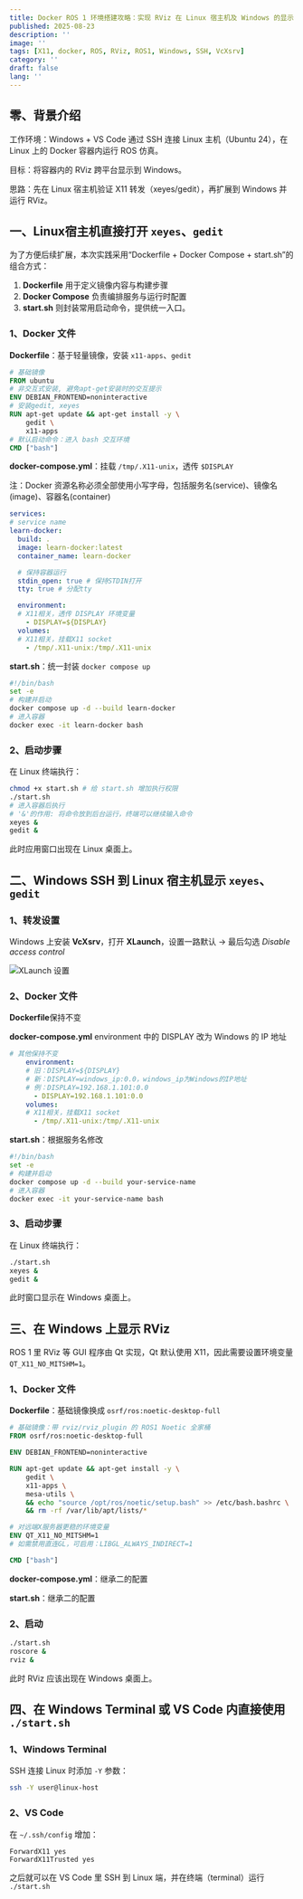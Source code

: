 ```yaml
---
title: Docker ROS 1 环境搭建攻略：实现 RViz 在 Linux 宿主机及 Windows 的显示
published: 2025-08-23
description: ''
image: ''
tags: [X11, docker, ROS, RViz, ROS1, Windows, SSH, VcXsrv]
category: ''
draft: false 
lang: ''
---
```

## 零、背景介绍
工作环境：Windows + VS Code 通过 SSH 连接 Linux 主机（Ubuntu 24），在 Linux 上的 Docker 容器内运行 ROS 仿真。

目标：将容器内的 RViz 跨平台显示到 Windows。

思路：先在 Linux 宿主机验证 X11 转发（xeyes/gedit），再扩展到 Windows 并运行 RViz。

## 一、Linux宿主机直接打开 `xeyes`、`gedit`

为了方便后续扩展，本次实践采用“Dockerfile + Docker Compose + start.sh”的组合方式：
1. **Dockerfile** 用于定义镜像内容与构建步骤
2. **Docker Compose** 负责编排服务与运行时配置
3. **start.sh** 则封装常用启动命令，提供统一入口。

### 1、Docker 文件
**Dockerfile**：基于轻量镜像，安装 `x11-apps`、`gedit`
```dockerfile
# 基础镜像
FROM ubuntu
# 非交互式安装, 避免apt-get安装时的交互提示
ENV DEBIAN_FRONTEND=noninteractive 
# 安装gedit, xeyes
RUN apt-get update && apt-get install -y \
    gedit \
    x11-apps
# 默认启动命令：进入 bash 交互环境
CMD ["bash"]
```
**docker-compose.yml**：挂载 `/tmp/.X11-unix`，透传 `$DISPLAY`

注：Docker 资源名称必须全部使用小写字母，包括服务名(service)、镜像名(image)、容器名(container)

```yaml
services:
# service name
learn-docker:
  build: .
  image: learn-docker:latest
  container_name: learn-docker

  # 保持容器运行
  stdin_open: true # 保持STDIN打开
  tty: true # 分配tty

  environment:
  # X11相关，透传 DISPLAY 环境变量 
    - DISPLAY=${DISPLAY} 
  volumes:
  # X11相关，挂载X11 socket
    - /tmp/.X11-unix:/tmp/.X11-unix
```
**start.sh**：统一封装 `docker compose up`
```bash
#!/bin/bash
set -e
# 构建并启动
docker compose up -d --build learn-docker
# 进入容器
docker exec -it learn-docker bash
```
### 2、启动步骤

在 Linux 终端执行：

```bash
chmod +x start.sh # 给 start.sh 增加执行权限
./start.sh
# 进入容器后执行
# '&'的作用: 将命令放到后台运行，终端可以继续输入命令
xeyes & 
gedit & 
```

此时应用窗口出现在 Linux 桌面上。

## 二、Windows SSH 到 Linux 宿主机显示 `xeyes`、`gedit`

### 1、转发设置
Windows 上安装 **VcXsrv**，打开 **XLaunch**，设置一路默认 → 最后勾选 _Disable access control_

![XLaunch 设置](./Pasted%20image%2020250823113002.png)

### 2、Docker 文件

**Dockerfile**保持不变

**docker-compose.yml**
environment 中的 DISPLAY 改为 Windows 的 IP 地址
```yaml
# 其他保持不变
    environment:
    # 旧：DISPLAY=${DISPLAY} 
    # 新：DISPLAY=windows_ip:0.0，windows_ip为Windows的IP地址
    # 例：DISPLAY=192.168.1.101:0.0
      - DISPLAY=192.168.1.101:0.0
    volumes:
    # X11相关，挂载X11 socket
      - /tmp/.X11-unix:/tmp/.X11-unix
```

**start.sh**：根据服务名修改
```bash
#!/bin/bash
set -e
# 构建并启动
docker compose up -d --build your-service-name
# 进入容器
docker exec -it your-service-name bash
```
### 3、启动步骤

在 Linux 终端执行：

```bash
./start.sh
xeyes &
gedit &
```

此时窗口显示在 Windows 桌面上。

## 三、在 Windows 上显示 RViz
ROS 1 里 RViz 等 GUI 程序由 Qt 实现，Qt 默认使用 X11，因此需要设置环境变量 `QT_X11_NO_MITSHM=1`。

### 1、Docker 文件

**Dockerfile**：基础镜像换成 `osrf/ros:noetic-desktop-full`
```dockerfile
# 基础镜像：带 rviz/rviz_plugin 的 ROS1 Noetic 全家桶
FROM osrf/ros:noetic-desktop-full

ENV DEBIAN_FRONTEND=noninteractive

RUN apt-get update && apt-get install -y \
    gedit \
    x11-apps \
    mesa-utils \
    && echo "source /opt/ros/noetic/setup.bash" >> /etc/bash.bashrc \
    && rm -rf /var/lib/apt/lists/*

# 对远端X服务器更稳的环境变量
ENV QT_X11_NO_MITSHM=1 
# 如需禁用直连GL，可启用：LIBGL_ALWAYS_INDIRECT=1

CMD ["bash"]
```

**docker-compose.yml**：继承二的配置

**start.sh**：继承二的配置

### 2、启动

```bash
./start.sh
roscore &
rviz &
```

此时 RViz 应该出现在 Windows 桌面上。

## 四、在 Windows Terminal 或 VS Code 内直接使用 `./start.sh`

### 1、Windows Terminal

SSH 连接 Linux 时添加 `-Y` 参数：

  ```bash
  ssh -Y user@linux-host
  ```

### 2、VS Code

在 `~/.ssh/config` 增加：

  ```
  ForwardX11 yes
  ForwardX11Trusted yes
  ```

之后就可以在 VS Code 里 SSH 到 Linux 端，并在终端（terminal）运行 `./start.sh`
